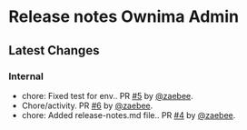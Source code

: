 # Release notes Ownima Admin

## Latest Changes

### Internal

* chore: Fixed test for env.. PR [#5](https://github.com/Ownima/owner-admin/pull/5) by [@zaebee](https://github.com/zaebee).
* Chore/activity. PR [#6](https://github.com/Ownima/owner-admin/pull/6) by [@zaebee](https://github.com/zaebee).
* chore: Added release-notes.md file.. PR [#4](https://github.com/Ownima/owner-admin/pull/4) by [@zaebee](https://github.com/zaebee).
